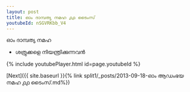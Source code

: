 ```yaml
---
layout: post
title: ഓം ദാമ്പത്യ നമഹ ൧൧ ടൈംസ്
youtubeId: nSGVRKbb_V4
---
```

 
 
 ഓം ദാമ്പത്യ നമഹ 
 
 -  ശത്രുക്കളെ നിയന്ത്രിക്കുന്നവൻ 
 
  
 
  
 
 
 
 
 
 


{% include youtubePlayer.html id=page.youtubeId %}
 
[Next]({{ site.baseurl }}{% link  split1/_posts/2013-09-18-ഓം ആഡംഭയ നമഹ ൧൧ ടൈംസ്.md%})
 
